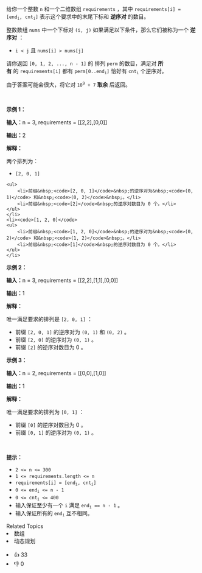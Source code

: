 <p>给你一个整数&nbsp;<code>n</code>&nbsp;和一个二维数组&nbsp;<code>requirements</code>&nbsp;，其中&nbsp;<code>requirements[i] = [end<sub>i</sub>, cnt<sub>i</sub>]</code> <span class="text-only" data-eleid="10" style="white-space: pre;">表示这个要求中的末尾下标和 <strong>逆序对</strong> 的数目。</span></p>

<p>整数数组 <code>nums</code>&nbsp;中一个下标对&nbsp;<code>(i, j)</code>&nbsp;如果满足以下条件，那么它们被称为一个 <strong>逆序对</strong>&nbsp;：</p>

<ul> 
 <li><code>i &lt; j</code>&nbsp;且&nbsp;<code>nums[i] &gt; nums[j]</code></li> 
</ul>

<p>请你返回&nbsp;<code>[0, 1, 2, ..., n - 1]</code>&nbsp;的&nbsp;<span data-keyword="permutation">排列</span> <code>perm</code>&nbsp;的数目，满足对 <strong>所有</strong>&nbsp;的&nbsp;<code>requirements[i]</code>&nbsp;都有&nbsp;<code>perm[0..end<sub>i</sub>]</code>&nbsp;恰好有&nbsp;<code>cnt<sub>i</sub></code>&nbsp;个逆序对。</p>

<p>由于答案可能会很大，将它对&nbsp;<code>10<sup>9</sup> + 7</code>&nbsp;<strong>取余</strong>&nbsp;后返回。</p>

<p>&nbsp;</p>

<p><strong class="example">示例 1：</strong></p>

<div class="example-block"> 
 <p><span class="example-io"><b>输入：</b>n = 3, requirements = [[2,2],[0,0]]</span></p> 
</div>

<p><span class="example-io"><b>输出：</b>2</span></p>

<p><strong>解释：</strong></p>

<p>两个排列为：</p>

<ul> 
 <li><code>[2, 0, 1]</code> </li>
</ul>

    <ul>
    	<li>前缀&nbsp;<code>[2, 0, 1]</code>&nbsp;的逆序对为&nbsp;<code>(0, 1)</code> 和&nbsp;<code>(0, 2)</code>&nbsp;。</li>
    	<li>前缀&nbsp;<code>[2]</code>&nbsp;的逆序对数目为 0 个。</li>
    </ul>
    </li>
    <li><code>[1, 2, 0]</code>
    <ul>
    	<li>前缀&nbsp;<code>[1, 2, 0]</code>&nbsp;的逆序对为&nbsp;<code>(0, 2)</code> 和&nbsp;<code>(1, 2)</code>&nbsp;。</li>
    	<li>前缀&nbsp;<code>[1]</code>&nbsp;的逆序对数目为 0 个。</li>
    </ul>
    </li>


<p><strong class="example">示例 2：</strong></p>

<div class="example-block"> 
 <p><span class="example-io"><b>输入：</b>n = 3, requirements = [[2,2],[1,1],[0,0]]</span></p> 
</div>

<p><b>输出：</b>1</p>

<p><strong>解释：</strong></p>

<p>唯一满足要求的排列是&nbsp;<code>[2, 0, 1]</code>&nbsp;：</p>

<ul> 
 <li>前缀&nbsp;<code>[2, 0, 1]</code>&nbsp;的逆序对为&nbsp;<code>(0, 1)</code> 和&nbsp;<code>(0, 2)</code>&nbsp;。</li> 
 <li>前缀&nbsp;<code>[2, 0]</code>&nbsp;的逆序对为&nbsp;<code>(0, 1)</code>&nbsp;。</li> 
 <li>前缀&nbsp;<code>[2]</code>&nbsp;的逆序对数目为 0 。</li> 
</ul>

<p><strong class="example">示例 3：</strong></p>

<div class="example-block"> 
 <p><span class="example-io"><b>输入：</b>n = 2, requirements = [[0,0],[1,0]]</span></p> 
</div>

<p><span class="example-io"><b>输出：</b>1</span></p>

<p><b>解释：</b></p>

<p>唯一满足要求的排列为&nbsp;<code>[0, 1]</code>&nbsp;：</p>

<ul> 
 <li>前缀&nbsp;<code>[0]</code>&nbsp;的逆序对数目为 0 。</li> 
 <li>前缀&nbsp;<code>[0, 1]</code>&nbsp;的逆序对为&nbsp;<code>(0, 1)</code>&nbsp;。</li> 
</ul>

<div id="gtx-trans" style="position: absolute; left: 198px; top: 756px;"> 
 <div class="gtx-trans-icon">
  &nbsp;
 </div> 
</div>

<p>&nbsp;</p>

<p><strong>提示：</strong></p>

<ul> 
 <li><code>2 &lt;= n &lt;= 300</code></li> 
 <li><code>1 &lt;= requirements.length &lt;= n</code></li> 
 <li><code>requirements[i] = [end<sub>i</sub>, cnt<sub>i</sub>]</code></li> 
 <li><code>0 &lt;= end<sub>i</sub> &lt;= n - 1</code></li> 
 <li><code>0 &lt;= cnt<sub>i</sub> &lt;= 400</code></li> 
 <li>输入保证至少有一个&nbsp;<code>i</code>&nbsp;满足&nbsp;<code>end<sub>i</sub> == n - 1</code>&nbsp;。</li> 
 <li>输入保证所有的&nbsp;<code>end<sub>i</sub></code>&nbsp;互不相同。</li> 
</ul>

<div><div>Related Topics</div><div><li>数组</li><li>动态规划</li></div></div><br><div><li>👍 33</li><li>👎 0</li></div>